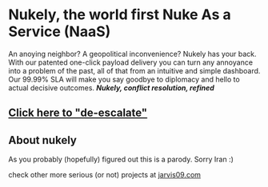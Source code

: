 # Nukely, the world first Nuke As a Service (NaaS)

An anoying neighbor? A geopolitical inconvenience? Nukely has your back. With our patented one-click payload delivery you can turn any annoyance into a problem of the past, all of that from an intuitive and simple dashboard. Our 99.99% SLA will make you say goodbye to diplomacy and hello to actual decisive outcomes.
**_Nukely, conflict resolution, refined_**

## [Click here to "de-escalate"]()

## About nukely

As you probably (hopefully) figured out this is a parody. Sorry Iran :)

check other more serious (or not) projects at [jarvis09.com](https://jarvis09.com)
